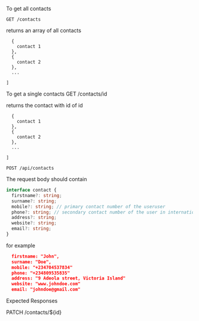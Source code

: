 To get all contacts

```
GET /contacts
```

returns an array of all contacts

```[
  {
    contact 1
  },
  {
    contact 2
  },
  ...

]
```

To get a single contacts
GET /contacts/id

returns the contact with id of id

```[
  {
    contact 1
  },
  {
    contact 2
  },
  ...

]
```

`POST /api/contacts`

The request body should contain

```ts
interface contact {
  firstname?: string;
  surname?: string;
  mobile?: string; // primary contact number of the useruser
  phone?: string; // secondary contact number of the user in international format e.g +2348083467335
  address?: string;
  website?: string;
  email?: string;
}
```

for example

```.json
  firstname: "John",
  surname: "Doe",
  mobile: "+234704537834"
  phone: "+234809535835"
  address: "9 Adeola street, Victoria Island"
  website: "www.johndoe.com"
  email: "johndoe@gmail.com"
```

Expected Responses

PATCH /contacts/\${id}
